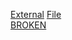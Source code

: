 [External](HTTP://NONEXISTENT.SITE)
[File](sub2/bozo.bin)           
[BROKEN](sub2/GORKBO.bin)           
